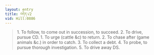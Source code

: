 ```yaml
---
layout: entry
title: འདེད་√2
vid: Hill:0886
---
```

> 1\. To follow, to come out in succession, to succeed\. 2\. To drive, pursue CD\. 1\. To urge (cattle &c) to return\. 2\. To chase after (game animals &c\.) in order to catch\. 3\. To collect a debt\. 4\. To probe, to pursue thorough investigation\. 5\. To drive away DS\.



